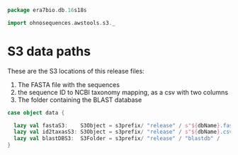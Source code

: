 
```scala
package era7bio.db.16s18s

import ohnosequences.awstools.s3._
```


# S3 data paths

These are the S3 locations of this release files:

1. The FASTA file with the sequences
2. the sequence ID to NCBI taxonomy mapping, as a csv with two columns
3. The folder containing the BLAST database


```scala
case object data {

  lazy val fastaS3:    S3Object = s3prefix/ "release" / s"${dbName}.fasta"
  lazy val id2taxasS3: S3Object = s3prefix/ "release" / s"${dbName}.csv"
  lazy val blastDBS3:  S3Folder = s3prefix/ "release" / "blastdb" /
}

```




[test/scala/dropRedundantAssignments.scala]: ../../test/scala/dropRedundantAssignments.scala.md
[test/scala/runBundles.scala]: ../../test/scala/runBundles.scala.md
[test/scala/mg7pipeline.scala]: ../../test/scala/mg7pipeline.scala.md
[test/scala/package.scala]: ../../test/scala/package.scala.md
[test/scala/compats.scala]: ../../test/scala/compats.scala.md
[test/scala/clusterSequences.scala]: ../../test/scala/clusterSequences.scala.md
[test/scala/dropInconsistentAssignments.scala]: ../../test/scala/dropInconsistentAssignments.scala.md
[test/scala/pick16SCandidates.scala]: ../../test/scala/pick16SCandidates.scala.md
[test/scala/releaseData.scala]: ../../test/scala/releaseData.scala.md
[main/scala/package.scala]: package.scala.md
[main/scala/data.scala]: data.scala.md
